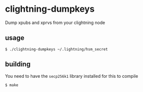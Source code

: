 
# clightning-dumpkeys

Dump xpubs and xprvs from your clightning node

## usage

    $ ./clightning-dumpkeys ~/.lightning/hsm_secret

## building

You need to have the `secp256k1` library installed for this to compile

    $ make
